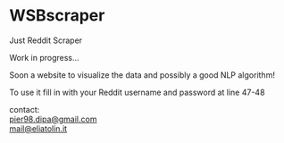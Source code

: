 # WSBscraper
Just Reddit Scraper

Work in progress...

Soon a website to visualize the data and possibly a good NLP algorithm!

To use it fill in with your Reddit username and password at line 47-48

contact: </br> 
    pier98.dipa@gmail.com</br>
    mail@eliatolin.it</br>
